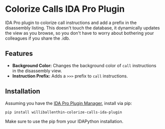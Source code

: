 # Colorize Calls IDA Pro Plugin

IDA Pro plugin to colorize call instructions and add a prefix in the disassembly listing.
This doesn't touch the database, it dynamically updates the view as you browse, so you don't have to worry about bothering your colleagues if you share the .idb.

## Features

-   **Background Color:** Changes the background color of `call` instructions in the disassembly view.
-   **Instruction Prefix:** Adds a `>>>` prefix to `call` instructions.

## Installation

Assuming you have the [IDA Pro Plugin Manager](https://github.com/williballenthin/idawilli/tree/master/plugins/plugin-manager/), install via pip:

```bash
pip install williballenthin-colorize-calls-ida-plugin
```

Make sure to use the pip from your IDAPython installation.
